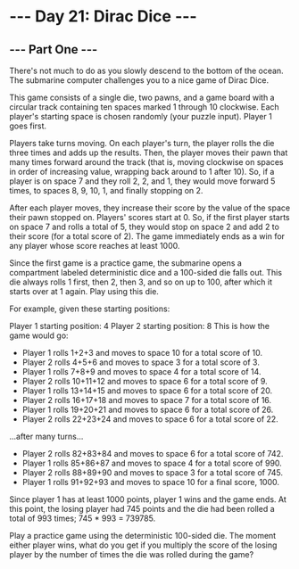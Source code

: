 # --- Day 21: Dirac Dice ---

## --- Part One ---

There's not much to do as you slowly descend to the bottom of the ocean. The submarine computer challenges you to a nice game of Dirac Dice.

This game consists of a single die, two pawns, and a game board with a circular track containing ten spaces marked 1 through 10 clockwise. Each player's starting space is chosen randomly (your puzzle input). Player 1 goes first.

Players take turns moving. On each player's turn, the player rolls the die three times and adds up the results. Then, the player moves their pawn that many times forward around the track (that is, moving clockwise on spaces in order of increasing value, wrapping back around to 1 after 10). So, if a player is on space 7 and they roll 2, 2, and 1, they would move forward 5 times, to spaces 8, 9, 10, 1, and finally stopping on 2.

After each player moves, they increase their score by the value of the space their pawn stopped on. Players' scores start at 0. So, if the first player starts on space 7 and rolls a total of 5, they would stop on space 2 and add 2 to their score (for a total score of 2). The game immediately ends as a win for any player whose score reaches at least 1000.

Since the first game is a practice game, the submarine opens a compartment labeled deterministic dice and a 100-sided die falls out. This die always rolls 1 first, then 2, then 3, and so on up to 100, after which it starts over at 1 again. Play using this die.

For example, given these starting positions:

Player 1 starting position: 4
Player 2 starting position: 8
This is how the game would go:

- Player 1 rolls 1+2+3 and moves to space 10 for a total score of 10.
- Player 2 rolls 4+5+6 and moves to space 3 for a total score of 3.
- Player 1 rolls 7+8+9 and moves to space 4 for a total score of 14.
- Player 2 rolls 10+11+12 and moves to space 6 for a total score of 9.
- Player 1 rolls 13+14+15 and moves to space 6 for a total score of 20.
- Player 2 rolls 16+17+18 and moves to space 7 for a total score of 16.
- Player 1 rolls 19+20+21 and moves to space 6 for a total score of 26.
- Player 2 rolls 22+23+24 and moves to space 6 for a total score of 22.

...after many turns...

- Player 2 rolls 82+83+84 and moves to space 6 for a total score of 742.
- Player 1 rolls 85+86+87 and moves to space 4 for a total score of 990.
- Player 2 rolls 88+89+90 and moves to space 3 for a total score of 745.
- Player 1 rolls 91+92+93 and moves to space 10 for a final score, 1000.

Since player 1 has at least 1000 points, player 1 wins and the game ends. At this point, the losing player had 745 points and the die had been rolled a total of 993 times; 745 \* 993 = 739785.

Play a practice game using the deterministic 100-sided die. The moment either player wins, what do you get if you multiply the score of the losing player by the number of times the die was rolled during the game?

